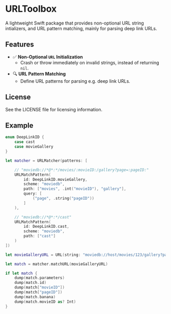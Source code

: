 
# URLToolbox

A lightweight Swift package that provides non-optional URL string intializers,
and URL pattern matching, mainly for parsing deep link URLs.

## Features

- ✅ **Non-Optional `URL` Initialization**
  - Crash or throw immediately on invalid strings, instead of returning `nil`.
- 🔍 **URL Pattern Matching**
  - Define URL patterns for parsing e.g. deep link URLs.

## License

See the LICENSE file for licensing information.

## Example

```swift
enum DeepLinkID {
    case cast
    case movieGallery
}

let matcher = URLMatcher(patterns: [

    // "moviedb://*@*:*/movies/:movieID:/gallery?page=:pageID:"
    URLMatchPattern(
        id: DeepLinkID.movieGallery,
        scheme: "moviedb",
        path: ["movies", .int("movieID"), "gallery"],
        query: [
            ("page", .string("pageID"))
        ]
    ),

    // "moviedb://*@*:*/cast"
    URLMatchPattern(
        id: DeepLinkID.cast,
        scheme: "moviedb",
        path: ["cast"]
    )
])

let movieGalleryURL = URL(string: "moviedb://host/movies/123/gallery?page=4")!

let match = matcher.matchURL(movieGalleryURL)

if let match {
    dump(match.parameters)
    dump(match.id)
    dump(match["movieID"])
    dump(match["pageID"])
    dump(match.banana)
    dump(match.movieID as? Int)
}
```
